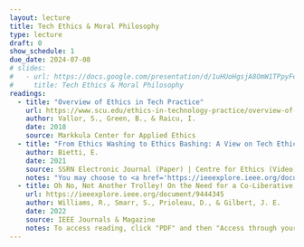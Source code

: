 ```yaml
---
layout: lecture
title: Tech Ethics & Moral Philosophy
type: lecture
draft: 0
show_schedule: 1
due_date: 2024-07-08
# slides:
#   - url: https://docs.google.com/presentation/d/1uHUoHgsjA8OmW1TPpyFe_2s9u6y0OBAvEb9xZUv7BYI/edit?usp=sharing
#     title: Tech Ethics & Moral Philosophy
readings:
  - title: "Overview of Ethics in Tech Practice"
    url: https://www.scu.edu/ethics-in-technology-practice/overview-of-ethics-in-tech-practice/
    author: Vallor, S., Green, B., & Raicu, I.
    date: 2018
    source: Markkula Center for Applied Ethics
  - title: "From Ethics Washing to Ethics Bashing: A View on Tech Ethics from Within Moral Philosophy"
    author: Bietti, E.
    date: 2021
    source: SSRN Electronic Journal (Paper) | Centre for Ethics (Video)
    notes: "You may choose to <a href='https://ieeexplore.ieee.org/document/9684746'>read the paper</a> or <a href='https://www.youtube.com/watch?v=6Z-U6zkAHCA'>watch the author's lecture on it</a>."
  - title: Oh No, Not Another Trolley! On the Need for a Co-Liberative Consciousness in CS Pedagogy
    url: https://ieeexplore.ieee.org/document/9444345
    author: Williams, R., Smarr, S., Prioleau, D., & Gilbert, J. E.
    date: 2022
    source: IEEE Journals & Magazine
    notes: To access reading, click "PDF" and then "Access through your institution". Once you find Northwestern, you should be redirected to logging in and should be able to access the reading.
---
```


